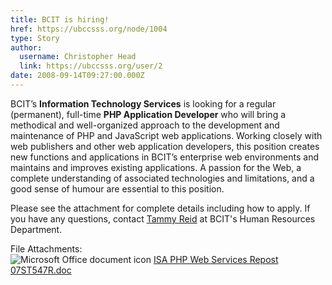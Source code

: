```yaml
---
title: BCIT is hiring! 
href: https://ubccsss.org/node/1004
type: Story
author:
  username: Christopher Head
  link: https://ubccsss.org/user/2
date: 2008-09-14T09:27:00.000Z
---
```


<div class="field field-name-body field-type-text-with-summary field-label-hidden"><div class="field-items"><div class="field-item even"><p>BCIT&#x2019;s <b>Information Technology Services</b> is looking for a regular (permanent), full-time <b>PHP Application Developer</b> who will bring a methodical and well-organized approach to the development and maintenance of PHP and JavaScript web applications. Working closely with web publishers and other web application developers, this position creates new functions and applications in BCIT&#x2019;s enterprise web environments and maintains and improves existing applications. A passion for the Web, a complete understanding of associated technologies and limitations, and a good sense of humour are essential to this position.</p>
<p>Please see the attachment for complete details including how to apply. If you have any questions, contact <a href="/cdn-cgi/l/email-protection#0d596c606074525f6864694d6f6e6479236e6c">Tammy Reid</a> at BCIT&apos;s Human Resources Department.</p>
</div></div></div><div class="field field-name-field-file-attachments field-type-file field-label-above"><div class="field-label">File Attachments:&#xA0;</div><div class="field-items"><div class="field-item even"><span class="file"><img class="file-icon" alt="Microsoft Office document icon" title="application/msword" src="/modules/file/icons/x-office-document.png"> <a href="https://ubccsss.org/files/ISA%20PHP%20Web%20Services%20Repost%2007ST547R.doc" type="application/msword; length=49664">ISA PHP Web Services Repost 07ST547R.doc</a></span></div></div></div>    <footer>
          </footer>